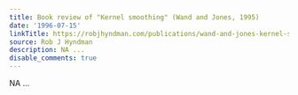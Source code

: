 ```yaml
---
title: Book review of "Kernel smoothing" (Wand and Jones, 1995)
date: '1996-07-15'
linkTitle: https://robjhyndman.com/publications/wand-and-jones-kernel-smoothing/
source: Rob J Hyndman
description: NA ...
disable_comments: true
---
```

NA ...